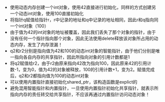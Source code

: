 * 使用动态内存创建一个int对象，使用42直接进行初始化，同样的方式创建另一个动态int对象，使用100直接初始化
* 将指针q赋值给指针r，r中记录的地址和q中记录的地址相同，因此r和q指向同一个int对象（100）
* 由于值为42的int对象的地址被覆盖，因此我们丢失了那个对象的指针，由于没有任何一个指针指向那个对象，因此无法使用delete释放该对象所占用的动态内存，发生了内存泄漏！
* q2和r2分别是指向值为42和100的动态int对象的智能指针，由于他们分别是唯一指向各自内存的共享指针，因此所指向对象的引用计数都是1
* 将q2赋值给r2，由于r2由原来指向42改为指向100，因此原来42的引用计数-1，变为0，值为42的对象被释放，100的引用计数+1，变为2。赋值完成后，q2和r2都指向值为100的动态int对象
* 可以使用内置指针直接初始化shared_ptr，该构造函数是explict的
* 避免混用智能指针和内置指针，一旦使用内置指针初始化共享指针，就表示所指向内存的责任转交给共享指针，不应该再通过内置指针访问动态对象！

